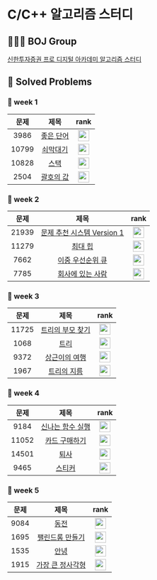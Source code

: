 # C/C++ 알고리즘 스터디

## 🧑🏻‍💻 BOJ Group

[신한투자증권 프로 디지털 아카데미 알고리즘 스터디](https://www.acmicpc.net/group/19666)

## 📌 Solved Problems

### 🚩 week 1

| 문제  |                       제목                        |                                        rank                                        |
| :---: | :-----------------------------------------------: | :--------------------------------------------------------------------------------: |
| 3986  | [좋은 단어](https://www.acmicpc.net/problem/3986) | <img height="25px" width="25px" src="https://static.solved.ac/tier_small/7.svg"/>  |
| 10799 | [쇠막대기](https://www.acmicpc.net/problem/10799) | <img height="25px" width="25px" src="https://static.solved.ac/tier_small/9.svg"/>  |
| 10828 |   [스택](https://www.acmicpc.net/problem/10828)   | <img height="25px" width="25px" src="https://static.solved.ac/tier_small/7.svg"/>  |
| 2504  | [괄호의 값](https://www.acmicpc.net/problem/2504) | <img height="25px" width="25px" src="https://static.solved.ac/tier_small/11.svg"/> |

### 🚩 week 2

| 문제  |                                제목                                 |                                        rank                                        |
| :---: | :-----------------------------------------------------------------: | :--------------------------------------------------------------------------------: |
| 21939 | [문제 추천 시스템 Version 1](https://www.acmicpc.net/problem/21939) | <img height="25px" width="25px" src="https://static.solved.ac/tier_small/12.svg"/> |
| 11279 |          [최대 힙](https://www.acmicpc.net/problem/11279)           | <img height="25px" width="25px" src="https://static.solved.ac/tier_small/9.svg"/>  |
| 7662  |      [이중 우선순위 큐](https://www.acmicpc.net/problem/7662)       | <img height="25px" width="25px" src="https://static.solved.ac/tier_small/12.svg"/> |
| 7785  |      [회사에 있는 사람](https://www.acmicpc.net/problem/7785)       | <img height="25px" width="25px" src="https://static.solved.ac/tier_small/6.svg"/>  |

### 🚩 week 3

| 문제  |                           제목                            |                                        rank                                        |
| :---: | :-------------------------------------------------------: | :--------------------------------------------------------------------------------: |
| 11725 | [트리의 부모 찾기](https://www.acmicpc.net/problem/11725) | <img height="25px" width="25px" src="https://static.solved.ac/tier_small/9.svg"/>  |
| 1068  |       [트리](https://www.acmicpc.net/problem/1068)        | <img height="25px" width="25px" src="https://static.solved.ac/tier_small/11.svg"/> |
| 9372  |   [상근이의 여행](https://www.acmicpc.net/problem/9372)   | <img height="25px" width="25px" src="https://static.solved.ac/tier_small/7.svg"/>  |
| 1967  |    [트리의 지름](https://www.acmicpc.net/problem/1967)    | <img height="25px" width="25px" src="https://static.solved.ac/tier_small/12.svg"/> |

### 🚩 week 4

| 문제  |                           제목                           |                                        rank                                        |
| :---: | :------------------------------------------------------: | :--------------------------------------------------------------------------------: |
| 9184  | [신나는 함수 실행](https://www.acmicpc.net/problem/9184) | <img height="25px" width="25px" src="https://static.solved.ac/tier_small/9.svg"/>  |
| 11052 |  [카드 구매하기](https://www.acmicpc.net/problem/11052)  | <img height="25px" width="25px" src="https://static.solved.ac/tier_small/10.svg"/> |
| 14501 |      [퇴사](https://www.acmicpc.net/problem/14501)       | <img height="25px" width="25px" src="https://static.solved.ac/tier_small/8.svg"/>  |
| 9465  |      [스티커](https://www.acmicpc.net/problem/9465)      | <img height="25px" width="25px" src="https://static.solved.ac/tier_small/10.svg"/> |

### 🚩 week 5

| 문제  |                           제목                           |                                        rank                                        |
| :---: | :------------------------------------------------------: | :--------------------------------------------------------------------------------: |
| 9084  | [동전](https://www.acmicpc.net/problem/9084) | <img height="25px" width="25px" src="https://static.solved.ac/tier_small/11.svg"/>  |
| 1695 |  [팰린드롬 만들기](https://www.acmicpc.net/problem/1695)  | <img height="25px" width="25px" src="https://static.solved.ac/tier_small/13.svg"/> |
| 1535 |      [안녕](https://www.acmicpc.net/problem/1535)       | <img height="25px" width="25px" src="https://static.solved.ac/tier_small/9.svg"/>  |
| 1915  |      [가장 큰 정사각형](https://www.acmicpc.net/problem/1915)      | <img height="25px" width="25px" src="https://static.solved.ac/tier_small/12.svg"/> |

[실버2]: https://static.solved.ac/tier_small/9.svg
[실버3]: https://static.solved.ac/tier_small/8.svg
[실버4]: https://static.solved.ac/tier_small/7.svg
[실버5]: https://static.solved.ac/tier_small/6.svg
[골드5]: https://static.solved.ac/tier_small/11.svg
[골드4]: https://static.solved.ac/tier_small/12.svg
[골드3]: https://static.solved.ac/tier_small/13.svg
